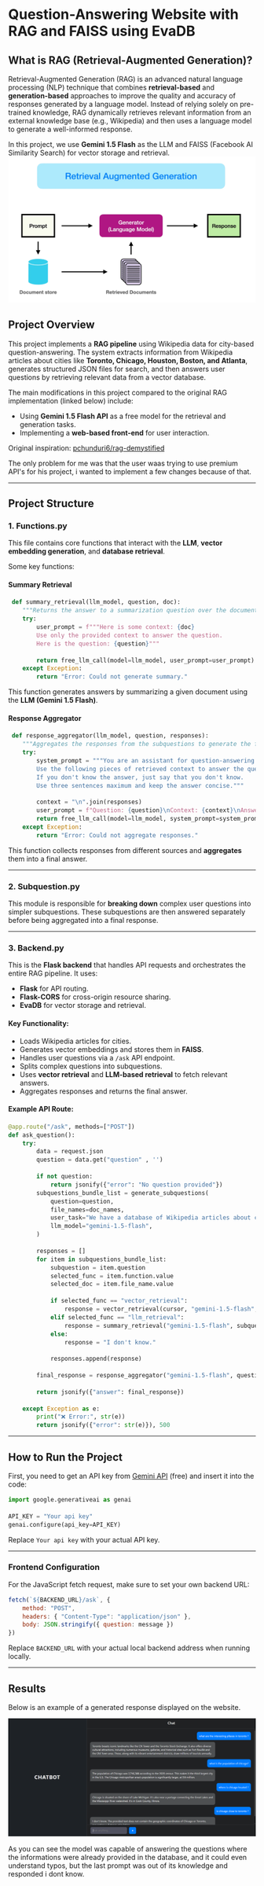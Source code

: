 # Question-Answering Website with RAG and FAISS using EvaDB

## What is RAG (Retrieval-Augmented Generation)?
Retrieval-Augmented Generation (RAG) is an advanced natural language processing (NLP) technique that combines **retrieval-based** and **generation-based** approaches to improve the quality and accuracy of responses generated by a language model. Instead of relying solely on pre-trained knowledge, RAG dynamically retrieves relevant information from an external knowledge base (e.g., Wikipedia) and then uses a language model to generate a well-informed response.

In this project, we use **Gemini 1.5 Flash** as the LLM and FAISS (Facebook AI Similarity Search) for vector storage and retrieval.
![Rag framework](Images/rag-framework.JPG)

## Project Overview
This project implements a **RAG pipeline** using Wikipedia data for city-based question-answering. The system extracts information from Wikipedia articles about cities like **Toronto, Chicago, Houston, Boston, and Atlanta**, generates structured JSON files for search, and then answers user questions by retrieving relevant data from a vector database.

The main modifications in this project compared to the original RAG implementation (linked below) include:
- Using **Gemini 1.5 Flash API** as a free model for the retrieval and generation tasks.
- Implementing a **web-based front-end** for user interaction.

Original inspiration: [pchunduri6/rag-demystified](https://github.com/pchunduri6/rag-demystified)

The only problem for me was that the user waas trying to use premium API's for his project, i wanted to implement a few changes because of that.

---

## Project Structure
### **1. Functions.py**
This file contains core functions that interact with the **LLM**, **vector embedding generation**, and **database retrieval**. 

Some key functions:
#### **Summary Retrieval**
```python
 def summary_retrieval(llm_model, question, doc):
    """Returns the answer to a summarization question over the document using summary retrieval."""
    try:
        user_prompt = f"""Here is some context: {doc}
        Use only the provided context to answer the question.
        Here is the question: {question}"""

        return free_llm_call(model=llm_model, user_prompt=user_prompt)
    except Exception:
        return "Error: Could not generate summary."
```
This function generates answers by summarizing a given document using the **LLM (Gemini 1.5 Flash)**.

#### **Response Aggregator**
```python
 def response_aggregator(llm_model, question, responses):
    """Aggregates the responses from the subquestions to generate the final response."""
    try:
        system_prompt = """You are an assistant for question-answering tasks.
        Use the following pieces of retrieved context to answer the question.
        If you don't know the answer, just say that you don't know.
        Use three sentences maximum and keep the answer concise."""

        context = "\n".join(responses)
        user_prompt = f"Question: {question}\nContext: {context}\nAnswer:"
        return free_llm_call(model=llm_model, system_prompt=system_prompt, user_prompt=user_prompt)
    except Exception:
        return "Error: Could not aggregate responses."
```
This function collects responses from different sources and **aggregates** them into a final answer.

---

### **2. Subquestion.py**
This module is responsible for **breaking down** complex user questions into simpler subquestions. These subquestions are then answered separately before being aggregated into a final response.

---

### **3. Backend.py**
This is the **Flask backend** that handles API requests and orchestrates the entire RAG pipeline. It uses:
- **Flask** for API routing.
- **Flask-CORS** for cross-origin resource sharing.
- **EvaDB** for vector storage and retrieval.

#### **Key Functionality:**
- Loads Wikipedia articles for cities.
- Generates vector embeddings and stores them in **FAISS**.
- Handles user questions via a `/ask` API endpoint.
- Splits complex questions into subquestions.
- Uses **vector retrieval** and **LLM-based retrieval** to fetch relevant answers.
- Aggregates responses and returns the final answer.

#### **Example API Route:**
```python
@app.route("/ask", methods=["POST"])
def ask_question(): 
    try: 
        data = request.json
        question = data.get("question" , '')

        if not question: 
            return jsonify({"error": "No question provided"})
        subquestions_bundle_list = generate_subquestions(
            question=question,
            file_names=doc_names,
            user_task="We have a database of Wikipedia articles about cities.",
            llm_model="gemini-1.5-flash",
        )

        responses = []
        for item in subquestions_bundle_list:
            subquestion = item.question
            selected_func = item.function.value
            selected_doc = item.file_name.value

            if selected_func == "vector_retrieval":
                response = vector_retrieval(cursor, "gemini-1.5-flash", subquestion, selected_doc)
            elif selected_func == "llm_retrieval":
                response = summary_retrieval("gemini-1.5-flash", subquestion, wiki_docs[selected_doc])
            else:
                response = "I don't know."

            responses.append(response)

        final_response = response_aggregator("gemini-1.5-flash", question, responses)

        return jsonify({"answer": final_response})

    except Exception as e:
        print("❌ Error:", str(e))
        return jsonify({"error": str(e)}), 500
```
---

## **How to Run the Project**
First, you need to get an API key from [Gemini API](https://aistudio.google.com/welcome?utm_source=google&utm_medium=cpc&utm_campaign=brand_gemini-eur-sem&utm_id=21341690381&gad_source=1&gclid=Cj0KCQjw1um-BhDtARIsABjU5x64xQGdfWht1gO1sEpKkyCgVgfoQU9hOv-7lcE7PL26xcgCwf7lZJ8aAq0NEALw_wcB) (free) and insert it into the code:
```python
import google.generativeai as genai

API_KEY = "Your api key"
genai.configure(api_key=API_KEY)
```
Replace `Your api key` with your actual API key.

---

### **Frontend Configuration**
For the JavaScript fetch request, make sure to set your own backend URL:
```js
fetch(`${BACKEND_URL}/ask`, {
    method: "POST",
    headers: { "Content-Type": "application/json" },
    body: JSON.stringify({ question: message })
})
```
Replace `BACKEND_URL` with your actual local backend address when running locally.

---

## **Results**
Below is an example of a generated response displayed on the website. 


![Sample Result](Images/Sample.PNG)



As you can see the model was capable of answering the questions where the informations were already provided in the database, and it could even understand typos, but the last prompt was out of its knowledge and responded i dont know. 


